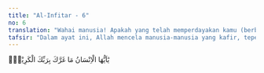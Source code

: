 ```yaml
---
title: "Al-Infitar - 6"
no: 6
translation: "Wahai manusia! Apakah yang telah memperdayakan kamu (berbuat durhaka) terhadap Tuhanmu Yang Mahamulia, "
tafsir: "Dalam ayat ini, Allah mencela manusia-manusia yang kafir, teperdaya, dan berani berbuat hal-hal yang dilarang Allah. Padahal, Allah Maha Pemurah dengan berbagai karunia yang dianugerahkannya kepada manusia, seperti rezeki yang banyak, keturunan yang baik dan saleh, kesehatan tubuh, dan lain-lain. Seharusnya mereka bersyukur sebagai balasan atas kemurahan Allah, bukan berbuat sebaliknya. Peringatan Allah untuk tidak teperdaya oleh apa pun sehingga tidak terdorong untuk berlaku sombong kepada-Nya disebutkan kembali dalam firman-Nya:\n\nMaka janganlah sekali-kali kamu teperdaya oleh kehidupan dunia, dan jangan sampai kamu teperdaya oleh penipu dalam (menaati) Allah. (Luqman/31: 33)"
---
```


يٰٓاَيُّهَا الْاِنْسَانُ مَا غَرَّكَ بِرَبِّكَ الْكَرِيْمِۙ
